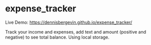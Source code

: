 # expense_tracker

Live Demo: https://dennisbergevin.github.io/expense_tracker/

Track your income and expenses, add text and amount (positive and negative) to see total balance. Using local storage.

